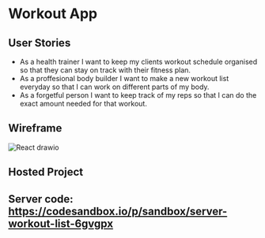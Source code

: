 # Workout App

## User Stories

- As a health trainer I want to keep my clients workout schedule organised so that they can stay on track with their fitness plan.
- As a proffesional body builder I want to make a new workout list everyday so that I can work on different parts of my body.
- As a forgetful person I want to keep track of my reps so that I can do the exact amount needed for that workout.

##  Wireframe

![React drawio](https://user-images.githubusercontent.com/95390091/174445624-c900baf7-b1f9-419c-9679-f1ce26300fd9.png)

## Hosted Project

## Server code: https://codesandbox.io/p/sandbox/server-workout-list-6gvgpx